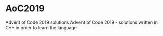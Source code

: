 # AoC2019
Advent of Code 2019 solutions
Advent of Code 2019 - solutions written in C++ in order to learn the language
